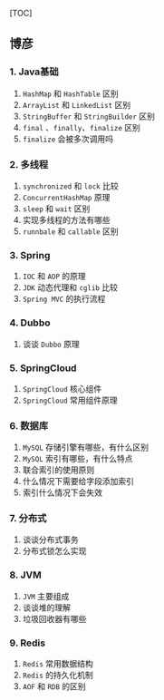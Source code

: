 [TOC]

## 博彦

### 1. Java基础

1. `HashMap` 和 `HashTable` 区别
2. `ArrayList` 和 `LinkedList` 区别
3. `StringBuffer` 和 `StringBuilder` 区别
4. `final` 、`finally`、`finalize` 区别
5. `finalize` 会被多次调用吗

### 2. 多线程

1. `synchronized` 和 `lock` 比较
2. `ConcurrentHashMap` 原理
3. `sleep` 和 `wait` 区别
4. 实现多线程的方法有哪些
5. `runnbale` 和 `callable` 区别

### 3. Spring

1. `IOC` 和 `AOP` 的原理
2. `JDK` 动态代理和 `cglib` 比较
3. `Spring MVC` 的执行流程

### 4. Dubbo

1. 谈谈 `Dubbo` 原理

### 5. SpringCloud

1. `SpringCloud` 核心组件
2. `SpringCloud` 常用组件原理

### 6. 数据库

1. `MySQL` 存储引擎有哪些，有什么区别
2. `MySQL` 索引有哪些，有什么特点
3. 联合索引的使用原则
4. 什么情况下需要给字段添加索引
5. 索引什么情况下会失效

### 7. 分布式

1. 谈谈分布式事务
2. 分布式锁怎么实现

### 8. JVM

1. `JVM` 主要组成
2. 谈谈堆的理解
3. 垃圾回收器有哪些

### 9. Redis

1. `Redis` 常用数据结构
2. `Redis` 的持久化机制
3. `AOF` 和 `RDB` 的区别

